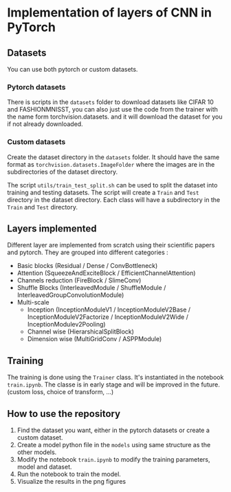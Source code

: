 # Implementation of layers of CNN in PyTorch

## Datasets

You can use both pytorch or custom datasets.

### Pytorch datasets

There is scripts in the `datasets` folder to download datasets like CIFAR 10 and FASHIONMNISST, you can also just use the code from the trainer with the name form torchvision.datasets. and it will download the dataset for you if not already downloaded.

### Custom datasets

Create the dataset directory in the `datasets` folder. It should have the same format as `torchvision.datasets.ImageFolder` where the images are in the subdirectories of the dataset directory.

The script `utils/train_test_split.sh` can be used to split the dataset into training and testing datasets. The script will create a `Train` and `Test` directory in the dataset directory. Each class will have a subdirectory in the `Train` and `Test` directory.

## Layers implemented

Different layer are implemented from scratch using their scientific papers and pytorch. They are grouped into different categories :

- Basic blocks (Residual / Dense / ConvBottleneck)
- Attention (SqueezeAndExciteBlock / EfficientChannelAttention)
- Channels reduction (FireBlock / SlimeConv)
- Shuffle Blocks (InterleavedModule / ShuffleModule / InterleavedGroupConvolutionModule)
- Multi-scale
  - Inception (InceptionModuleV1 / InceptionModuleV2Base / InceptionModuleV2Factorize / InceptionModuleV2Wide / InceptionModulev2Pooling)
  - Channel wise (HierarshicalSplitBlock)
  - Dimension wise (MultiGridConv / ASPPModule)

## Training

The training is done using the `Trainer` class. It's instantiated in the notebook `train.ipynb`. The classe is in early stage
and will be improved in the future.(custom loss, choice of transform, ...)

## How to use the repository

1. Find the dataset you want, either in the pytorch datasets or create a custom dataset.
2. Create a model python file in the `models` using same structure as the other models.
3. Modify the notebook `train.ipynb` to modify the training parameters, model and dataset.
4. Run the notebook to train the model.
5. Visualize the results in the png figures